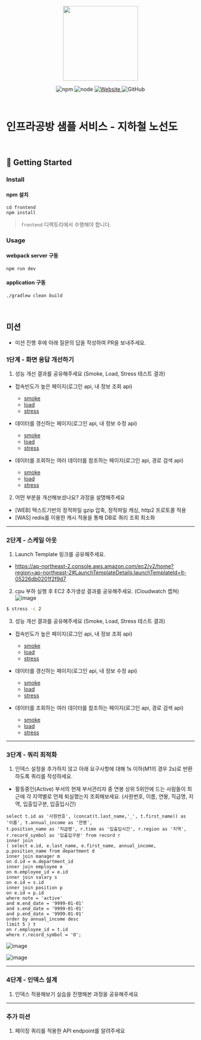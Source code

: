 <p align="center">
    <img width="200px;" src="https://raw.githubusercontent.com/woowacourse/atdd-subway-admin-frontend/master/images/main_logo.png"/>
</p>
<p align="center">
  <img alt="npm" src="https://img.shields.io/badge/npm-%3E%3D%205.5.0-blue">
  <img alt="node" src="https://img.shields.io/badge/node-%3E%3D%209.3.0-blue">
  <a href="https://edu.nextstep.camp/c/R89PYi5H" alt="nextstep atdd">
    <img alt="Website" src="https://img.shields.io/website?url=https%3A%2F%2Fedu.nextstep.camp%2Fc%2FR89PYi5H">
  </a>
  <img alt="GitHub" src="https://img.shields.io/github/license/next-step/atdd-subway-service">
</p>

<br>

# 인프라공방 샘플 서비스 - 지하철 노선도

<br>

## 🚀 Getting Started

### Install
#### npm 설치
```
cd frontend
npm install
```
> `frontend` 디렉토리에서 수행해야 합니다.

### Usage
#### webpack server 구동
```
npm run dev
```
#### application 구동
```
./gradlew clean build
```
<br>

## 미션

* 미션 진행 후에 아래 질문의 답을 작성하여 PR을 보내주세요.


### 1단계 - 화면 응답 개선하기
1. 성능 개선 결과를 공유해주세요 (Smoke, Load, Stress 테스트 결과)
 - 접속빈도가 높은 페이지(로그인 api, 내 정보 조회 api)  
   - [smoke](https://github.com/exemeedys/infra-subway-performance/blob/step1/k6/frequently/SmokeREADME.md)  
   - [load](https://github.com/exemeedys/infra-subway-performance/blob/step1/k6/frequently/LoadREADME.md)  
   - [stress](https://github.com/exemeedys/infra-subway-performance/blob/step1/k6/frequently/StressREADME.md)  

 - 데이터를 갱신하는 페이지(로그인 api, 내 정보 수정 api)
   - [smoke](https://github.com/exemeedys/infra-subway-performance/blob/step1/k6/updated/SmokeREADME.md)  
   - [load](https://github.com/exemeedys/infra-subway-performance/blob/step1/k6/updated/LoadREADME.md)  
   - [stress](https://github.com/exemeedys/infra-subway-performance/blob/step1/k6/updated/StressREADME.md)  

 - 데이터를 조회하는 여러 데이터를 참조하는 페이지(로그인 api, 경로 검색 api)
   - [smoke](https://github.com/exemeedys/infra-subway-performance/blob/step1/k6/joined/SmokeREADME.md)  
   - [load](https://github.com/exemeedys/infra-subway-performance/blob/step1/k6/joined/LoadREADME.md)  
   - [stress](https://github.com/exemeedys/infra-subway-performance/blob/step1/k6/joined/StressREADME.md)  
 
2. 어떤 부분을 개선해보셨나요? 과정을 설명해주세요
 - [WEB] 텍스트기반의 정적파일 gzip 압축, 정적파일 캐싱, http2 프로토콜 적용
 - [WAS] redis를 이용한 캐시 적용을 통해 DB로 쿼리 조회 최소화

---

### 2단계 - 스케일 아웃

1. Launch Template 링크를 공유해주세요.
 - https://ap-northeast-2.console.aws.amazon.com/ec2/v2/home?region=ap-northeast-2#LaunchTemplateDetails:launchTemplateId=lt-05226db0201f2f9d7
2. cpu 부하 실행 후 EC2 추가생성 결과를 공유해주세요. (Cloudwatch 캡쳐)
![image](https://user-images.githubusercontent.com/99663759/168300026-3bb87655-7752-4a18-859e-caff82dbbbac.png)
```sh
$ stress -c 2
```

3. 성능 개선 결과를 공유해주세요 (Smoke, Load, Stress 테스트 결과)
 - 접속빈도가 높은 페이지(로그인 api, 내 정보 조회 api)  
   - [smoke](https://github.com/exemeedys/infra-subway-performance/blob/step2/k6_2/frequently/SmokeREADME.md)  
   - [load](https://github.com/exemeedys/infra-subway-performance/blob/step2/k6_2/frequently/LoadREADME.md)  
   - [stress](https://github.com/exemeedys/infra-subway-performance/blob/step2/k6_2/frequently/StressREADME.md)  

 - 데이터를 갱신하는 페이지(로그인 api, 내 정보 수정 api)
   - [smoke](https://github.com/exemeedys/infra-subway-performance/blob/step2/k6_2/updated/SmokeREADME.md)  
   - [load](https://github.com/exemeedys/infra-subway-performance/blob/step2/k6_2/updated/LoadREADME.md)  
   - [stress](https://github.com/exemeedys/infra-subway-performance/blob/step2/k6_2/updated/StressREADME.md)  

 - 데이터를 조회하는 여러 데이터를 참조하는 페이지(로그인 api, 경로 검색 api)
   - [smoke](https://github.com/exemeedys/infra-subway-performance/blob/step2/k6_2/joined/SmokeREADME.md)  
   - [load](https://github.com/exemeedys/infra-subway-performance/blob/step2/k6_2/joined/LoadREADME.md)  
   - [stress](https://github.com/exemeedys/infra-subway-performance/blob/step2/k6_2/joined/StressREADME.md)  

---

### 3단계 - 쿼리 최적화

1. 인덱스 설정을 추가하지 않고 아래 요구사항에 대해 1s 이하(M1의 경우 2s)로 반환하도록 쿼리를 작성하세요.

- 활동중인(Active) 부서의 현재 부서관리자 중 연봉 상위 5위안에 드는 사람들이 최근에 각 지역별로 언제 퇴실했는지 조회해보세요. (사원번호, 이름, 연봉, 직급명, 지역, 입출입구분, 입출입시간)

```
select t.id as '사원번호', (concat(t.last_name,'_', t.first_name)) as '이름', t.annual_income as '연봉', 
t.position_name as '직급명', r.time as '입출입시간', r.region as '지역', r.record_symbol as '입출입구분' from record r
inner join 
( select e.id, e.last_name, e.first_name, annual_income, p.position_name from department d
inner join manager m
on d.id = m.department_id
inner join employee e
on m.employee_id = e.id
inner join salary s
on e.id = s.id
inner join position p
on e.id = p.id 
where note = 'active' 
and m.end_date = '9999-01-01'
and s.end_date = '9999-01-01'
and p.end_date = '9999-01-01'
order by annual_income desc
limit 5 ) t
on r.employee_id = t.id
where r.record_symbol = 'O';
```
![image](https://user-images.githubusercontent.com/99663759/168427093-559db536-7ea4-4076-9301-fbe8f6ac5ea1.png)

![image](https://user-images.githubusercontent.com/99663759/168427101-09e61769-d8d7-49d7-8158-6c5041ccb804.png)

---

### 4단계 - 인덱스 설계

1. 인덱스 적용해보기 실습을 진행해본 과정을 공유해주세요

---

### 추가 미션

1. 페이징 쿼리를 적용한 API endpoint를 알려주세요
